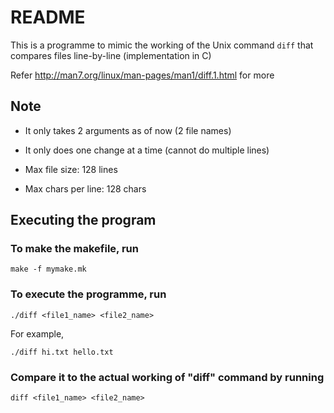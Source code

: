 # README

This is a programme to mimic the working of the Unix command `diff` that compares files line-by-line (implementation in C)

Refer <http://man7.org/linux/man-pages/man1/diff.1.html> for more

## Note

- It only takes 2 arguments as of now (2 file names)

- It only does one change at a time (cannot do multiple lines)

- Max file size: 128 lines

- Max chars per line: 128 chars

## Executing the program

### To make the makefile, run

`make -f mymake.mk`

### To execute the programme, run

`./diff <file1_name> <file2_name>`

For example,

`./diff hi.txt hello.txt`

### Compare it to the actual working of "diff" command by running

`diff <file1_name> <file2_name>`
